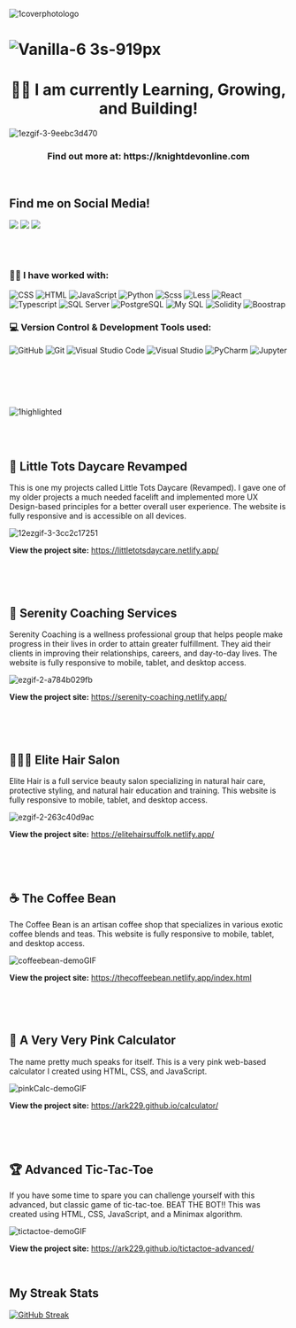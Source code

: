 

  
![1coverphotologo](https://user-images.githubusercontent.com/40047791/170136220-61485add-664a-4703-930f-1c82c9ca1a05.png)


# ![Vanilla-6 3s-919px](https://user-images.githubusercontent.com/40047791/172711642-28eaf270-f83c-4beb-a616-5ab1ceb73292.gif) 


<h1 align="center"> 👋🏽 I am currently Learning, Growing, and Building! </h1>

 
![1ezgif-3-9eebc3d470](https://user-images.githubusercontent.com/40047791/170129398-c1aab7f7-1901-4777-a47d-231ee012318d.gif)


<h3 align="center"> Find out more at: https://knightdevonline.com </h3>

<br>

## Find me on Social Media!
<p>
  
  <a href="https://www.facebook.com/knightdevonline/"><img src="https://img.icons8.com/color/80/000000/facebook-new.png"/></a>
  <a href="https://twitter.com/ArnettaReneeDev"><img src="https://img.icons8.com/color/80/000000/twitter--v1.png"/></a>
  <a href="https://www.linkedin.com/in/arnetta-knight/"><img src="https://img.icons8.com/color/80/000000/linkedin-circled--v1.png"/></a>
  
</p>

<br>
<br>

### :woman_technologist: I have worked with:
<p>
  <img alt="CSS" src ="https://img.shields.io/badge/CSS-1572B6?logo=css3&logoColor=white&style=flat">
  <img alt="HTML" src ="https://img.shields.io/badge/HTML-E34F26?logo=html5&logoColor=white&style=flat">
  <img alt="JavaScript" src ="https://img.shields.io/badge/JavaScript-F7DF1E?logo=javascript&logoColor=white&style=flat">
  <img alt="Python" src ="https://img.shields.io/badge/Python-3776AB?logo=python&logoColor=white&style=flat">
  <img alt="Scss" src ="https://img.shields.io/badge/Scss-CC6699?logo=sass&logoColor=white&style=flat">
  <img alt="Less" src ="https://img.shields.io/badge/Less-1D365D?logo=less&logoColor=white&style=flat">
  <img alt="React" src ="https://img.shields.io/badge/React-61DAFB?logo=react&logoColor=white&style=flat">
  <img alt="Typescript" src ="https://img.shields.io/badge/Node.js-339933?logo=node.js&logoColor=white&style=flat">
  <img alt="SQL Server" src ="https://img.shields.io/badge/SQL Server-CC2927?logo=microsoft+sql+server&logoColor=white&style=flat">
  <img alt="PostgreSQL" src ="https://img.shields.io/badge/PostgreSQL-4169E1?logo=postgresql&logoColor=white&style=flat">
  <img alt="My SQL" src ="https://img.shields.io/badge/My SQL-4479A1?logo=mysql&logoColor=white&style=flat">
  <img alt="Solidity" src ="https://img.shields.io/badge/Solidity-363636?logo=solidity&logoColor=white&style=flat">
  <img alt="Boostrap" src ="https://img.shields.io/badge/Bootstrap-7952B3?logo=boostrap&logoColor=white&style=flat">
</p>

### :computer: Version Control & Development Tools used:
<p>
  <img alt="GitHub" src ="https://img.shields.io/badge/GitHub-181717?logo=github&logoColor=white&style=flat">
  <img alt="Git" src ="https://img.shields.io/badge/Git-F05032?logo=git&logoColor=white&style=flat">
  <img alt="Visual Studio Code" src ="https://img.shields.io/badge/Visual Studio Code-007ACC?logo=visual+studio+code&logoColor=white&style=flat">
  <img alt="Visual Studio" src ="https://img.shields.io/badge/Visual Studio-5C2D91?logo=visual+studio&logoColor=white&style=flat">
  <img alt="PyCharm" src ="https://img.shields.io/badge/PyCharm-000000?logo=pycharm&logoColor=white&style=flat">
  <img alt="Jupyter" src ="https://img.shields.io/badge/Jupyter-F37626?logo=jupyter&logoColor=white&style=flat">
</p>

<br>
<br>
<br>

##
![1highlighted](https://user-images.githubusercontent.com/40047791/170397212-fac91e27-0c0b-406b-8073-9c474d37da47.png)

<br>
<br>

## :baby: Little Tots Daycare Revamped
<p>
  This is one my projects called Little Tots Daycare (Revamped). I gave one of my older projects a much needed facelift and implemented more UX Design-based  principles for a better overall user experience. The website is fully responsive and is accessible on all devices.
</p>

![12ezgif-3-3cc2c17251](https://user-images.githubusercontent.com/40047791/171082434-42e418b5-b30a-491d-bd8d-77ae38cd9484.gif)

**View the project site:** https://littletotsdaycare.netlify.app/
##
<br>
<br>

## :hibiscus: Serenity Coaching Services
<p>
  Serenity Coaching is a wellness professional group that helps people make progress in their lives in order to attain greater fulfillment. They aid their     clients in improving their relationships, careers, and day-to-day lives. The website is fully responsive to mobile, tablet, and desktop access. 
</p>

![ezgif-2-a784b029fb](https://user-images.githubusercontent.com/40047791/171086034-b00bd590-16e0-4367-b398-b03ab6d05180.gif)

**View the project site:** https://serenity-coaching.netlify.app/
##
<br>
<br>

## 💇🏽‍♀️ Elite Hair Salon
<p>
  Elite Hair is a full service beauty salon specializing in natural hair care, protective styling, and natural hair education and training. This website is     fully responsive to mobile, tablet, and desktop access. 
 </p>
 
 ![ezgif-2-263c40d9ac](https://user-images.githubusercontent.com/40047791/172531174-3c9e4eed-60cc-48aa-9889-4bc7fbcf9d80.gif)

**View the project site:** https://elitehairsuffolk.netlify.app/
##
<br>
<br>

## ☕ The Coffee Bean
<p>
  The Coffee Bean is an artisan coffee shop that specializes in various exotic coffee blends and teas. This website is fully responsive to mobile, tablet,     and desktop access. 
 </p>
 
![coffeebean-demoGIF](https://user-images.githubusercontent.com/40047791/172533754-920f8978-d130-4512-b45d-469ddc2cb9ed.gif)


**View the project site:** https://thecoffeebean.netlify.app/index.html
##
<br>
<br>

## 🧮 A Very Very Pink Calculator
<p>
  The name pretty much speaks for itself. This is a very pink web-based calculator I created using HTML, CSS, and JavaScript. 
 </p>
 
![pinkCalc-demoGIF](https://user-images.githubusercontent.com/40047791/172534537-5feb7cc4-d747-4723-bba1-77c77ad02d8c.gif)


**View the project site:** https://ark229.github.io/calculator/
##
<br>
<br>

## 🏆 Advanced Tic-Tac-Toe
<p>
  If you have some time to spare you can challenge yourself with this advanced, but classic game of tic-tac-toe. BEAT THE BOT!! This was created using HTML,     CSS, JavaScript, and a Minimax algorithm.  
 </p>
 
 ![tictactoe-demoGIF](https://user-images.githubusercontent.com/40047791/172535686-a24a4b7e-9026-4c6d-baa0-e5e6bba64221.gif)


**View the project site:** https://ark229.github.io/tictactoe-advanced/


<br>

## My Streak Stats

[![GitHub Streak](https://github-readme-streak-stats.herokuapp.com?user=ark229&theme=omni)](https://git.io/streak-stats)

##



